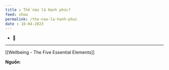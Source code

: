 ```yaml
---
title : Thế nào là Hạnh phúc?
feed: show
permalink: /the-nao-la-hanh-phuc
date : 10-04-2023
---
```


- 🔗 


---
[[Wellbeing - The Five Essential Elements]] 

**Nguồn**:
